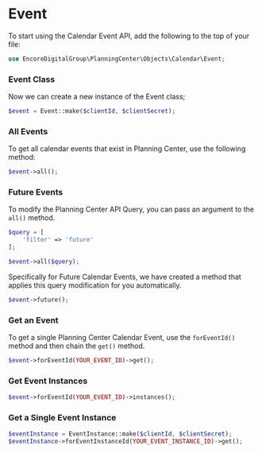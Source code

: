 # Event

To start using the Calendar Event API, add the following to the top of your file:

```php
use EncoreDigitalGroup\PlanningCenter\Objects\Calendar\Event;
```

### Event Class

Now we can create a new instance of the Event class;

```php
$event = Event::make($clientId, $clientSecret);
```

### All Events

To get all calendar events that exist in Planning Center, use the following method:

```php
$event->all();
```

### Future Events

To modify the Planning Center API Query, you can pass an argument to the ```all()``` method.

```php
$query = [
    'filter' => 'future'
];

$event->all($query);
```

Specifically for Future Calendar Events, we have created a method that applies this query
modification for you automatically.

```php
$event->future();
```

### Get an Event

To get a single Planning Center Calendar Event, use the `forEventId()` method and then chain the `get()`
method.

```php
$event->forEventId(YOUR_EVENT_ID)->get();
```

### Get Event Instances

```php
$event->forEventId(YOUR_EVENT_ID)->instances();
```

### Get a Single Event Instance

```php
$eventInstance = EventInstance::make($clientId, $clientSecret);
$eventInstance->forEventInstanceId(YOUR_EVENT_INSTANCE_ID)->get();
```